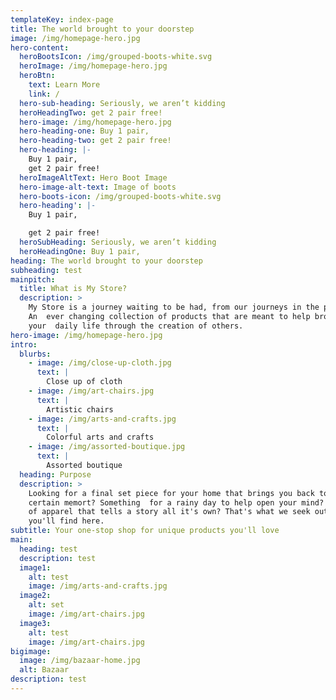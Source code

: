 ```yaml
---
templateKey: index-page
title: The world brought to your doorstep
image: /img/homepage-hero.jpg
hero-content:
  heroBootsIcon: /img/grouped-boots-white.svg
  heroImage: /img/homepage-hero.jpg
  heroBtn:
    text: Learn More
    link: /
  hero-sub-heading: Seriously, we aren’t kidding
  heroHeadingTwo: get 2 pair free!
  hero-image: /img/homepage-hero.jpg
  hero-heading-one: Buy 1 pair,
  hero-heading-two: get 2 pair free!
  hero-heading: |-
    Buy 1 pair,
    get 2 pair free!
  heroImageAltText: Hero Boot Image
  hero-image-alt-text: Image of boots
  hero-boots-icon: /img/grouped-boots-white.svg
  hero-heading': |-
    Buy 1 pair,

    get 2 pair free!
  heroSubHeading: Seriously, we aren’t kidding
  heroHeadingOne: Buy 1 pair,
heading: The world brought to your doorstep
subheading: test
mainpitch:
  title: What is My Store?
  description: >
    My Store is a journey waiting to be had, from our journeys in the past.
    An  ever changing collection of products that are meant to help broaden
    your  daily life through the creation of others.
hero-image: /img/homepage-hero.jpg
intro:
  blurbs:
    - image: /img/close-up-cloth.jpg
      text: |
        Close up of cloth
    - image: /img/art-chairs.jpg
      text: |
        Artistic chairs
    - image: /img/arts-and-crafts.jpg
      text: |
        Colorful arts and crafts
    - image: /img/assorted-boutique.jpg
      text: |
        Assorted boutique
  heading: Purpose
  description: >
    Looking for a final set piece for your home that brings you back to a
    certain memort? Something  for a rainy day to help open your mind? A piece
    of apparel that tells a story all it's own? That's what we seek out and hope
    you'll find here.
subtitle: Your one-stop shop for unique products you'll love
main:
  heading: test
  description: test
  image1:
    alt: test
    image: /img/arts-and-crafts.jpg
  image2:
    alt: set
    image: /img/art-chairs.jpg
  image3:
    alt: test
    image: /img/art-chairs.jpg
bigimage:
  image: /img/bazaar-home.jpg
  alt: Bazaar
description: test
---
```

